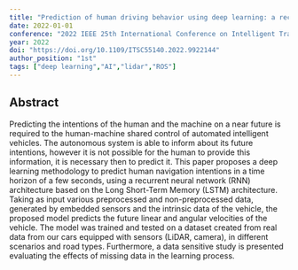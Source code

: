 ```yaml
---
title: "Prediction of human driving behavior using deep learning: a recurrent learning structure"
date: 2022-01-01
conference: "2022 IEEE 25th International Conference on Intelligent Transportation Systems (ITSC)"
year: 2022
doi: "https://doi.org/10.1109/ITSC55140.2022.9922144"
author_position: "1st"
tags: ["deep learning","AI","lidar","ROS"]
---
```


## Abstract 

Predicting the intentions of the human and the machine on a near future is required to the human-machine shared control of automated intelligent vehicles. The autonomous system is able to inform about its future intentions, however it is not possible for the human to provide this information, it is necessary then to predict it. This paper proposes a deep learning methodology to predict human navigation intentions in a time horizon of a few seconds, using a recurrent neural network (RNN) architecture based on the Long Short-Term Memory (LSTM) architecture. Taking as input various preprocessed and non-preprocessed data, generated by embedded sensors and the intrinsic data of the vehicle, the proposed model predicts the future linear and angular velocities of the vehicle. The model was trained and tested on a dataset created from real data from our cars equipped with sensors (LiDAR, camera), in different scenarios and road types. Furthermore, a data sensitive study is presented evaluating the effects of missing data in the learning process.